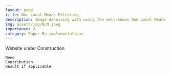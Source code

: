 ```yaml
---
layout: page
title: Non Local Means Filtering
description: Image denoising with using the well-known Non Local Means Filtering algorithm.
img: assets/img/NLM.jpeg
importance: 2
category: Paper Re-implementations
---
```


Website under Construction

    Need
    Contribution
    Result if applicable
